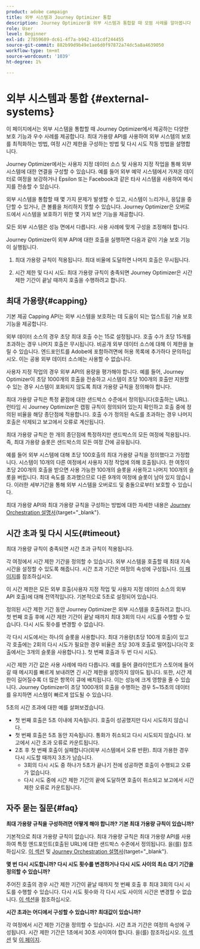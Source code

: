 ```yaml
---
product: adobe campaign
title: 외부 시스템과 Journey Optimizer 통합
description: Journey Optimizer을 외부 시스템과 통합할 때 모범 사례를 알아봅니다
role: User
level: Beginner
exl-id: 27859689-dc61-4f7a-b942-431cdf244455
source-git-commit: 882b99d9b49e1ae6d0f97872a74dc5a8a4639050
workflow-type: tm+mt
source-wordcount: '1039'
ht-degree: 1%

---
```


# 외부 시스템과 통합 {#external-systems}

이 페이지에서는 외부 시스템을 통합할 때 Journey Optimizer에서 제공하는 다양한 보호 기능과 우수 사례를 제공합니다. 최대 가용량 API를 사용하여 외부 시스템의 보호를 최적화하는 방법, 여정 시간 제한을 구성하는 방법 및 다시 시도 작동 방법을 설명합니다.

Journey Optimizer에서는 사용자 지정 데이터 소스 및 사용자 지정 작업을 통해 외부 시스템에 대한 연결을 구성할 수 있습니다. 예를 들어 외부 예약 시스템에서 가져온 데이터로 여정을 보강하거나 Epsilon 또는 Facebook과 같은 타사 시스템을 사용하여 메시지를 전송할 수 있습니다.

외부 시스템을 통합할 때 몇 가지 문제가 발생할 수 있고, 시스템이 느리거나, 응답을 중단할 수 있거나, 큰 볼륨을 처리하지 못할 수 있습니다. Journey Optimizer은 오버로드에서 시스템을 보호하기 위한 몇 가지 보안 기능을 제공합니다.

모든 외부 시스템은 성능 면에서 다릅니다. 사용 사례에 맞게 구성을 조정해야 합니다.

Journey Optimizer이 외부 API에 대한 호출을 실행하면 다음과 같이 기술 보호 기능이 실행됩니다.

1. 최대 가용량 규칙이 적용됩니다. 최대 비율에 도달하면 나머지 호출은 무시됩니다.

2. 시간 제한 및 다시 시도: 최대 가용량 규칙이 충족되면 Journey Optimizer은 시간 제한 기간이 끝날 때까지 호출을 수행하려고 합니다.

## 최대 가용량{#capping}

기본 제공 Capping API는 외부 시스템을 보호하는 데 도움이 되는 업스트림 기술 보호 기능을 제공합니다.

외부 데이터 소스의 경우 초당 최대 호출 수는 15로 설정됩니다. 호출 수가 초당 15개를 초과하는 경우 나머지 호출은 무시됩니다. 비공개 외부 데이터 소스에 대해 이 제한을 늘릴 수 있습니다. 엔드포인트를 Adobe에 포함하려면에 허용 목록에 추가하다 문의하십시오. 이는 공용 외부 데이터 소스에는 사용할 수 없습니다.

사용자 지정 작업의 경우 외부 API의 용량을 평가해야 합니다. 예를 들어, Journey Optimizer이 초당 1000개의 호출을 전송하고 시스템이 초당 100개의 호출만 지원할 수 있는 경우 시스템이 포화되지 않도록 최대 가용량 규칙을 정의해야 합니다.

최대 가용량 규칙은 특정 끝점에 대한 샌드박스 수준에서 정의됩니다(호출하는 URL). 런타임 시 Journey Optimizer은 캡핑 규칙이 정의되어 있는지 확인하고 호출 중에 정의된 비율을 해당 종단점에 적용합니다. 호출 수가 정의된 속도를 초과하는 경우 나머지 호출은 삭제되고 보고에서 오류로 계산됩니다.

최대 가용량 규칙은 한 개의 종단점에 특정하지만 샌드박스의 모든 여정에 적용됩니다. 즉, 최대 가용량 슬롯은 샌드박스의 모든 여정 간에 공유됩니다.

예를 들어 외부 시스템에 대해 초당 100호출의 최대 가용량 규칙을 정의했다고 가정합니다. 시스템이 10개의 다른 여정에서 사용자 지정 작업에 의해 호출됩니다. 한 여정이 초당 200개의 호출을 받으면 사용 가능한 100개의 슬롯을 사용하고 나머지 100개의 슬롯을 버립니다. 최대 속도를 초과했으므로 다른 9개의 여정에 슬롯이 남아 있지 않습니다. 이러한 세부기간을 통해 외부 시스템을 오버로드 및 충돌으로부터 보호할 수 있습니다.

최대 가용량 API와 최대 가용량 규칙을 구성하는 방법에 대한 자세한 내용은 [Journey Orchestration 설명서](https://experienceleague.adobe.com/docs/journeys/using/working-with-apis/capping.html){target=&quot;_blank&quot;}.

## 시간 초과 및 다시 시도{#timeout}

최대 가용량 규칙이 충족되면 시간 초과 규칙이 적용됩니다.

각 여정에서 시간 제한 기간을 정의할 수 있습니다. 외부 시스템을 호출할 때 최대 지속 시간을 설정할 수 있도록 해줍니다. 시간 초과 기간은 여정의 속성에 구성됩니다. [이 페이지](../building-journeys/journey-gs.md#timeout_and_error)를 참조하십시오.

이 시간 제한은 모든 외부 호출(사용자 지정 작업 및 사용자 지정 데이터 소스의 외부 API 호출)에 대해 전역적입니다. 기본적으로 5초로 설정되어 있습니다.

정의된 시간 제한 기간 동안 Journey Optimizer은 외부 시스템을 호출하려고 합니다. 첫 번째 호출 후에 시간 제한 기간이 끝날 때까지 최대 3회의 다시 시도를 수행할 수 있습니다. 다시 시도 횟수를 변경할 수 없습니다.

각 다시 시도에서는 하나의 슬롯을 사용합니다. 최대 가용량(초당 100개 호출)이 있고 각 호출에는 2회의 다시 시도가 필요한 경우 비율은 초당 30개 호출로 떨어집니다(각 호출에서는 3개의 슬롯을 사용합니다.). 첫 번째 호출과 두 번 다시 시도).

시간 제한 기간 값은 사용 사례에 따라 다릅니다. 예를 들어 클라이언트가 스토어에 들어갈 때 메시지를 빠르게 보내려면 긴 시간 제한을 설정하지 않아도 됩니다. 또한, 시간 제한이 길어질수록 더 많은 항목이 큐에 배치됩니다. 이는 성능에 크게 영향을 줄 수 있습니다. Journey Optimizer이 초당 1000개의 호출을 수행하는 경우 5~15초의 데이터를 유지하면 시스템이 빠르게 압도될 수 있습니다.

5초의 시간 초과에 대한 예를 살펴보겠습니다.

* 첫 번째 호출은 5초 이내에 지속됩니다. 호출이 성공했지만 다시 시도하지 않습니다.
* 첫 번째 호출은 5초 동안 지속됩니다. 통화가 취소되고 다시 시도되지 않습니다. 보고에서 시간 초과 오류로 카운트됩니다.
* 2초 후 첫 번째 호출이 실패합니다(외부 시스템에서 오류 반환). 최대 가용한 경우 다시 시도할 때까지 3초가 남습니다.
   * 3회의 다시 시도 중 하나가 5초가 끝나기 전에 성공하면 호출이 수행되고 오류가 없습니다.
   * 다시 시도 중에 시간 제한 기간의 끝에 도달하면 호출이 취소되고 보고에서 시간 제한 오류로 카운트됩니다.

## 자주 묻는 질문{#faq}

**최대 가용량 규칙을 구성하려면 어떻게 해야 합니까? 기본 최대 가용량 규칙이 있습니까?**

기본적으로 최대 가용량 규칙이 없습니다. 최대 가용량 규칙은 최대 가용량 API를 사용하여 특정 엔드포인트(호출된 URL)에 대한 샌드박스 수준에서 정의됩니다. 을(를) 참조하십시오. [이 섹션](../configuration/external-systems.md#capping) 및 [Journey Orchestration 설명서](https://experienceleague.adobe.com/docs/journeys/using/working-with-apis/capping.html){target=&quot;_blank&quot;}.

**몇 번 다시 시도합니까? 다시 시도 횟수를 변경하거나 다시 시도 사이의 최소 대기 기간을 정의할 수 있습니까?**

주어진 호출의 경우 시간 제한 기간이 끝날 때까지 첫 번째 호출 후 최대 3회의 다시 시도를 수행할 수 있습니다. 다시 시도 횟수와 각 다시 시도 사이의 시간은 변경할 수 없습니다. [이 섹션](../configuration/external-systems.md#timeout)을 참조하십시오.

**시간 초과는 어디에서 구성할 수 있습니까? 최대값이 있습니까?**

각 여정에서 시간 제한 기간을 정의할 수 있습니다. 시간 초과 기간은 여정의 속성에 구성됩니다. 시간 제한 기간은 1초에서 30초 사이여야 합니다. 을(를) 참조하십시오. [이 섹션](../configuration/external-systems.md#timeout) 및 [이 페이지](../building-journeys/journey-gs.md#timeout_and_error).